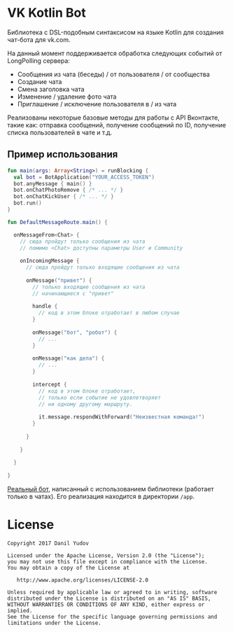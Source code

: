 VK Kotlin Bot
=============
Библиотека с DSL-подобным синтаксисом на языке Kotlin для создания чат-бота для vk.com.

На данный момент поддерживается обработка следующих событий от LongPolling сервера:
  - Сообщения из чата (беседы) / от пользователя / от сообщества
  - Создание чата
  - Смена заголовка чата
  - Изменение / удаление фото чата
  - Приглашение / исключение пользователя в / из чата
  
Реализованы некоторые базовые методы для работы с API Вконтакте, такие как: отправка сообщений, получение сообщений по ID, получение списка пользователей в чате и т.д.

Пример использования
--------------------
```kotlin
fun main(args: Array<String>) = runBlocking {
  val bot = BotApplication("YOUR_ACCESS_TOKEN")
  bot.anyMessage { main() }
  bot.onChatPhotoRemove { /* ... */ }
  bot.onChatKickUser { /* ... */ }
  bot.run()
}

fun DefaultMessageRoute.main() {

  onMessageFrom<Chat> {
    // сюда пройдут только сообщения из чата
    // помимо <Chat> доступны параметры User и Community
            
    onIncomingMessage {
      // сюда пройдут только входящие сообщения из чата
              
      onMessage("привет") {
        // только входящие сообщения из чата 
        // начинающиеся с "привет"
        
        handle { 
          // код в этом блоке отработает в любом случае
        }
        
        onMessage("бот", "робот") { 
          // ...
        }
        
        onMessage("как дела") {
          // ...
        }
         
        intercept { 
          // код в этом блоке отработает, 
          // только если событие не удовлетворяет 
          // ни одному другому маршруту.
          
          it.message.respondWithForward("Неизвестная команда!")
        }
        
      }
      
    }
    
  }
  
}
```
[Реальный бот], написанный с использованием библиотеки (работает только в чатах).
Его реализация находится в директории `/app`.

License
=======

    Copyright 2017 Danil Yudov
    
    Licensed under the Apache License, Version 2.0 (the "License");
    you may not use this file except in compliance with the License.
    You may obtain a copy of the License at
    
       http://www.apache.org/licenses/LICENSE-2.0
       
    Unless required by applicable law or agreed to in writing, software
    distributed under the License is distributed on an "AS IS" BASIS,
    WITHOUT WARRANTIES OR CONDITIONS OF ANY KIND, either express or implied.
    See the License for the specific language governing permissions and
    limitations under the License.
    
   [Реальный бот]: <https://vk.com/bethoven.olegovich>